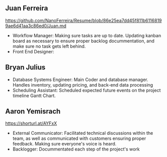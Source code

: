## Juan Ferreira
https://github.com/NanoFerreira/Resume/blob/86e25ea7dd45f811b61168199ae6d41aa3c86ed0/Juan.md
 - Workflow Manager: Making sure tasks are up to date. Updating kanban board as necessary to ensure proper backlog docummentation, and make sure no task gets left behind.
 - Front End Designer:

## Bryan Julius
 - Database Systems Engineer: Main Coder and database manager. Handles inventory, updating pricing, and back-end data processing
 - Scheduling Assistant: Scheduled expected future events on the project timeline Gantt Chart.

## Aaron Yemisrach
https://shorturl.at/AYFxX
 - External Communicator: Facilitated technical discussions within the team, as well as communicated with customers ensuring proper feedback. Making sure everyone's voice is heard.
 - Backlogger: Docummentated each step of the project's work 
